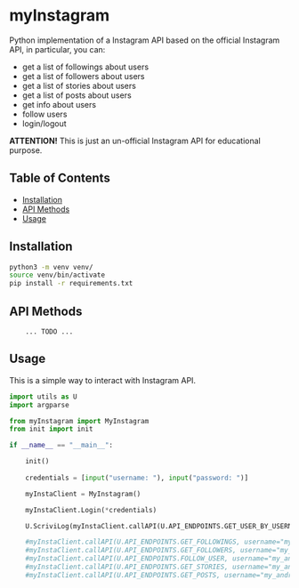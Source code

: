 # myInstagram

Python implementation of a Instagram API based on the official Instagram API, in particular, you can: 
- get a list of followings about users
- get a list of followers about users
- get a list of stories about users
- get a list of posts about users
- get info about users
- follow users
- login/logout

**ATTENTION!** This is just an un-official Instagram API for educational purpose.

## Table of Contents

- [Installation](#installation)
- [API Methods](#api-methods)
- [Usage](#usage)

## Installation

```bash
python3 -m venv venv/
source venv/bin/activate
pip install -r requirements.txt
```

## API Methods

        ... TODO ...

## Usage

This is a simple way to interact with Instagram API.

```python
import utils as U
import argparse

from myInstagram import MyInstagram
from init import init

if __name__ == "__main__":

    init()
    
    credentials = [input("username: "), input("password: ")]

    myInstaClient = MyInstagram()

    myInstaClient.Login(*credentials)

    U.ScriviLog(myInstaClient.callAPI(U.API_ENDPOINTS.GET_USER_BY_USERNAME, username="my_android_guide"), U.LEVEL.INFO)

    #myInstaClient.callAPI(U.API_ENDPOINTS.GET_FOLLOWINGS, username="my_android_guide")
    #myInstaClient.callAPI(U.API_ENDPOINTS.GET_FOLLOWERS, username="my_android_guide")
    #myInstaClient.callAPI(U.API_ENDPOINTS.FOLLOW_USER, username="my_android_guide")
    #myInstaClient.callAPI(U.API_ENDPOINTS.GET_STORIES, username="my_android_guide")
    #myInstaClient.callAPI(U.API_ENDPOINTS.GET_POSTS, username="my_android_guide")
```
